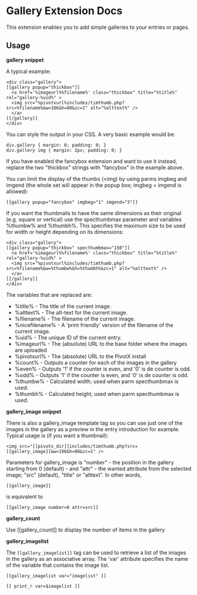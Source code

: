 Gallery Extension Docs
======================

This extension enables you to add simple galleries to your entries or pages.

Usage
-----

**gallery snippet**

A typical example:

    <div class="gallery">
    [[gallery popup="thickbox"]]
      <a href='%imageurl%%filename%' class="thickbox" title="%title%" rel="gallery-%uid%" >
      <img src="%pivotxurl%includes/timthumb.php?src=%filename%&w=106&h=80&zc=1" alt="%alttext%" />
      </a>
    [[/gallery]]
    </div>

You can style the output in your CSS. A very basic example would be:

    div.gallery { margin: 0; padding: 0; }
    div.gallery img { margin: 2px; padding: 0; } 

If you have enabled the fancybox extension and want to use it instead, replace the two "thickbox" strings with "fancybox" in the example above.

You can limit the display of the thumbs (<img) by using parms imgbeg and imgend (the whole set will appear in the popup box; imgbeg = imgend is allowed):

    [[gallery popup="fancybox" imgbeg="1" imgend="3"]]

If you want the thumbnails to have the same dimensions as their original (e.g. square or vertical) use
the specthumbmax parameter and variables %thumbw% and %thumbh%. This specifies the maximum size to be used for width or height depending on its dimensions:

    <div class="gallery">
    [[gallery popup="thickbox" specthumbmax="150"]]
      <a href='%imageurl%%filename%' class="thickbox" title="%title%" rel="gallery-%uid%" >
      <img src="%pivotxurl%includes/timthumb.php?src=%filename%&w=%thumbw%&h=%thumbh%&zc=1" alt="%alttext%" />
      </a>
    [[/gallery]]
    </div>

The variables that are replaced are:

  * %title% - The title of the current image. 
  * %alttext% - The alt-text for the current image.
  * %filename% - The filename of the current image.
  * %nicefilename% - A 'print friendly' version of the filename of the current image.
  * %uid% - The unique ID of the current entry.
  * %imageurl% - The (absolute) URL to the base folder where the images are uploaded
  * %pivotxurl% - The (absolute) URL to the PivotX install
  * %count% - Outputs a counter for each of the images in the gallery
  * %even% - Outputs '1' if the counter is even, and '0' is de counter is odd.
  * %odd% - Outputs '1' if the counter is even, and '0' is de counter is odd.
  * %thumbw% - Calculated width; used when parm specthumbmax is used.
  * %thumbh% - Calculated height; used when parm specthumbmax is used.

**gallery_image snippet**

There is also a gallery_image template tag so you can use just one of the images in the gallery as a preview in the entry introduction for example. Typical usage is (if you want a thumbnail):

    <img src="[[pivotx_dir]]includes/timthumb.php?src=[[gallery_image]]&w=106&h=80&zc=1" />

Parameters for gallery_image is "number" - the position in the gallery starting from 0 (default) - and "attr" - the wanted attribute from the selected image; "src" (default), "title" or "alttext". In other words,

    [[gallery_image]]

is equivalent to

    [[gallery_image number=0 attr=src]]

**gallery_count**

Use [[gallery_count]] to display the number of items in the gallery

**gallery_imagelist**

The `[[gallery_imagelist]]` tag can be used to retrieve a list of the images in the gallery as an associative array. The 'var' attribute specifies the name of the variable that contains the image list.

    [[gallery_imagelist var="imagelist" ]]

    [[ print_r var=$imagelist ]]
    